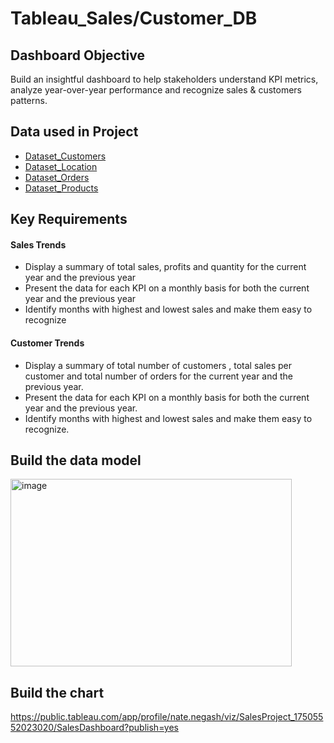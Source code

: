 # Tableau_Sales/Customer_DB
## Dashboard Objective
Build an insightful dashboard to help stakeholders understand KPI metrics, analyze year-over-year performance and recognize sales & customers patterns.

## Data used in Project
- <a href="https://github.com/Nate1255n/Tableau_SalesDB/blob/main/Data/Customers.csv">Dataset_Customers</a>
- <a href="https://github.com/Nate1255n/Tableau_SalesDB/blob/main/Location.csv">Dataset_Location</a>
- <a href="https://github.com/Nate1255n/Tableau_SalesDB/blob/main/Data/Orders.csv">Dataset_Orders</a> 
- <a href="https://github.com/Nate1255n/Tableau_SalesDB/blob/main/Products.csv">Dataset_Products</a>

## Key Requirements 
#### Sales Trends
- Display a summary of total sales, profits and quantity for the current year and the previous year
- Present the data for each KPI on a monthly basis for both the current year and the previous year
- Identify months with highest and lowest sales and make them easy to recognize
#### Customer Trends
- Display a summary of total number of customers , total sales per customer and total number of orders for the current year and the previous year.
- Present the data for each KPI on a monthly basis for both the current year and the previous year.
- Identify months with highest and lowest sales and make them easy to recognize.

## Build the data model
<img width="450" height="300" alt="image" src="https://github.com/user-attachments/assets/32de2d26-0e97-424a-afe3-2baba791ad73" />

## Build the chart

https://public.tableau.com/app/profile/nate.negash/viz/SalesProject_17505552023020/SalesDashboard?publish=yes




